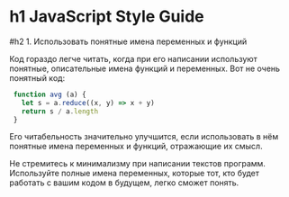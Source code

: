 # h1 JavaScript Style Guide


#h2 1. Использовать понятные имена переменных и функций

Код гораздо легче читать, когда при его написании используют понятные, описательные имена функций и переменных. Вот не очень понятный код:

```js
 function avg (a) {
   let s = a.reduce((x, y) => x + y)
   return s / a.length
 }
```

Его читабельность значительно улучшится, если использовать в нём понятные имена переменных и функций, отражающие их смысл.

Не стремитесь к минимализму при написании текстов программ. Используйте полные имена переменных, которые тот, кто будет работать с вашим кодом в будущем, легко сможет понять.
